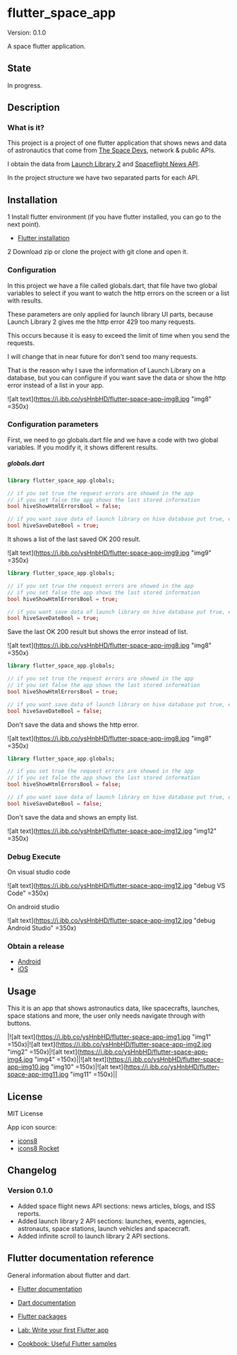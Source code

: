 # flutter_space_app

Version: 0.1.0

A space flutter application.

## State

In progress.

## Description

### What is it?

This project is a project of one flutter application that shows news and data of
astronautics that come from [The Space Devs](https://thespacedevs.com/), network & public APIs.

I obtain the data from [Launch Library 2](https://thespacedevs.com/llapi) and [Spaceflight News API](https://thespacedevs.com/snapi).

In the project structure we have two separated parts for each API.

## Installation

1 Install flutter environment (if you have flutter installed, you can go to the next point).

* [Flutter installation](https://flutter.dev/docs/get-started/install)

2 Download zip or clone the project with git clone and open it.

### Configuration

In this project we have a file called globals.dart, that file have two global variables
to select if you want to watch the http errors on the screen or a list with results.

These parameters are only applied for launch library UI parts, because Launch Library 2
gives me the http error 429 too many requests.

This occurs because it is easy to exceed the limit of time when you send the requests.

I will change that in near future for don't send too many requests.

That is the reason why I save the information of Launch Library on a database, but you can configure if you want save the data or show the http error instead of a list in your app.

![alt text](https://i.ibb.co/ysHnbHD/flutter-space-app-img8.jpg "img8" =350x)

### Configuration parameters

First, we need to go globals.dart file and we have a code with two global variables. 
If you modify it, it shows different results.

##### globals.dart


```dart
library flutter_space_app.globals;

// if you set true the request errors are showed in the app
// if you set false the app shows the last stored information
bool hiveShowHtmlErrorsBool = false;

// if you want save data of launch library on hive database put true, else put false
bool hiveSaveDateBool = true;
```
It shows a list of the last saved OK 200 result.

![alt text](https://i.ibb.co/ysHnbHD/flutter-space-app-img9.jpg "img9" =350x)

```dart
library flutter_space_app.globals;

// if you set true the request errors are showed in the app
// if you set false the app shows the last stored information
bool hiveShowHtmlErrorsBool = true;

// if you want save data of launch library on hive database put true, else put false
bool hiveSaveDateBool = true;
```
Save the last OK 200 result but shows the error instead of list.

![alt text](https://i.ibb.co/ysHnbHD/flutter-space-app-img8.jpg "img8" =350x)

```dart
library flutter_space_app.globals;

// if you set true the request errors are showed in the app
// if you set false the app shows the last stored information
bool hiveShowHtmlErrorsBool = true;

// if you want save data of launch library on hive database put true, else put false
bool hiveSaveDateBool = false;
```
Don't save the data and shows the http error.

![alt text](https://i.ibb.co/ysHnbHD/flutter-space-app-img8.jpg "img8" =350x)

```dart
library flutter_space_app.globals;

// if you set true the request errors are showed in the app
// if you set false the app shows the last stored information
bool hiveShowHtmlErrorsBool = false;

// if you want save data of launch library on hive database put true, else put false
bool hiveSaveDateBool = false;
```
Don't save the data and shows an empty list.

![alt text](https://i.ibb.co/ysHnbHD/flutter-space-app-img12.jpg "img12" =350x)

### Debug Execute

On visual studio code

![alt text](https://i.ibb.co/ysHnbHD/flutter-space-app-img12.jpg "debug VS Code" =350x)

On android studio

![alt text](https://i.ibb.co/ysHnbHD/flutter-space-app-img12.jpg "debug Android Studio" =350x)

### Obtain a release

* [Android](https://flutter.dev/docs/deployment/android)
* [iOS](https://flutter.dev/docs/deployment/ios)

## Usage

This it is an app that shows astronautics data, like spacecrafts, launches, space stations and more, the user only needs navigate through with buttons.

|![alt text](https://i.ibb.co/ysHnbHD/flutter-space-app-img1.jpg "img1" =150x)|![alt text](https://i.ibb.co/ysHnbHD/flutter-space-app-img2.jpg "img2" =150x)|![alt text](https://i.ibb.co/ysHnbHD/flutter-space-app-img4.jpg "img4" =150x)||![alt text](https://i.ibb.co/ysHnbHD/flutter-space-app-img10.jpg "img10" =150x)|![alt text](https://i.ibb.co/ysHnbHD/flutter-space-app-img11.jpg "img11" =150x)||

## License

MIT License

App icon source: 
* [icons8](https://iconos8.es/icons/set/rocket)
* [icons8 Rocket](https://iconos8.es/icon/59881/cohete)

## Changelog

### Version 0.1.0

* Added space flight news API sections: news articles, blogs, and ISS reports.
* Added launch library 2 API sections: launches, events, agencies, astronauts, space stations, launch vehicles and spacecraft.
* Added infinite scroll to launch library 2 API sections.


## Flutter documentation reference

General information about flutter and dart.

* [Flutter documentation](https://flutter.dev/docs)

* [Dart documentation](https://dart.dev/guides)

* [Flutter packages](https://pub.dev/)

* [Lab: Write your first Flutter app](https://flutter.dev/docs/get-started/codelab)

* [Cookbook: Useful Flutter samples](https://flutter.dev/docs/cookbook)

